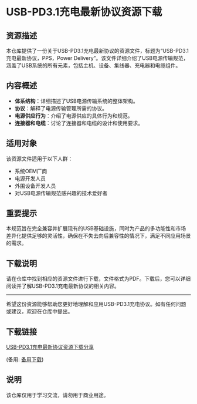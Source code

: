 # USB-PD3.1充电最新协议资源下载

## 资源描述

本仓库提供了一份关于USB-PD3.1充电最新协议的资源文件，标题为“USB-PD3.1充电最新协议，PPS，Power Delivery”。该文件详细介绍了USB电源传输规范，涵盖了USB系统的所有元素，包括主机、设备、集线器、充电器和电缆组件。

## 内容概述

- **体系结构**：详细描述了USB电源传输系统的整体架构。
- **协议**：解释了电源传输管理所需的协议。
- **电源供应行为**：介绍了电源供应的具体行为和规范。
- **连接器和电缆**：讨论了连接器和电缆的设计和使用要求。

## 适用对象

该资源文件适用于以下人群：

- 系统OEM厂商
- 电源开发人员
- 外围设备开发人员
- 对USB电源传输规范感兴趣的技术爱好者

## 重要提示

本规范旨在完全兼容并扩展现有的USB基础设施，同时为产品的多功能性和市场差异化提供足够的灵活性，确保在不失去向后兼容性的情况下，满足不同应用场景的需求。

## 下载说明

请在仓库中找到相应的资源文件进行下载，文件格式为PDF。下载后，您可以详细阅读并了解USB-PD3.1充电最新协议的相关内容。

---

希望这份资源能够帮助您更好地理解和应用USB-PD3.1充电协议。如有任何问题或建议，欢迎在仓库中提出。

## 下载链接
[USB-PD3.1充电最新协议资源下载分享](https://pan.quark.cn/s/655d364689db) 

(备用: [备用下载](https://pan.baidu.com/s/14JI_zldBWyiSd_GO4tTnQw?pwd=1234))

## 说明

该仓库仅用于学习交流，请勿用于商业用途。
